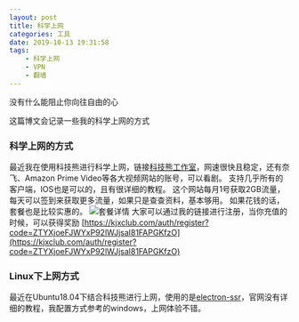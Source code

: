 ```yaml
---
layout: post
title: 科学上网
categories: 工具
date: 2019-10-13 19:31:58
tags:
    - 科学上网
    - VPN
    - 翻墙
---
```


没有什么能阻止你向往自由的心

这篇博文会记录一些我的科学上网的方式

<!--more-->

### 科学上网的方式
最近我在使用科技熊进行科学上网，链接[科技熊工作室](https://go.kejibear.cc)，网速很快且稳定，还有奈飞、Amazon Prime Video等各大视频网站的账号，可以看剧。
支持几乎所有的客户端，IOS也是可以的，且有很详细的教程。
这个网站每月1号获取2GB流量，每天可以签到来获取更多流量，如果只是查查资料，基本够用。
如果花钱的话，套餐也是比较实惠的。
![套餐详情](https://cutoutsy-blog-1253675385.cos.ap-chengdu.myqcloud.com/kejibear_shop.png)
大家可以通过我的链接进行注册，当你充值的时候，可以获得奖励
[https://kjxclub.com/auth/register?code=ZTYXjoeFJWYxP92lWJjsal81FAPGKfzO](https://kjxclub.com/auth/register?code=ZTYXjoeFJWYxP92lWJjsal81FAPGKfzO)

### Linux下上网方式
最近在Ubuntu18.04下结合科技熊进行上网，使用的是[electron-ssr](https://github.com/shadowsocksrr/electron-ssr)，官网没有详细的教程，我配置方式参考的windows，上网体验不错。

